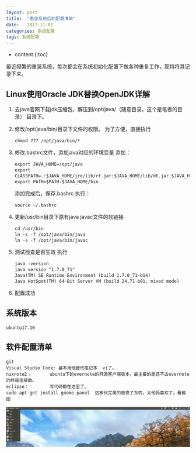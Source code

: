 ```yaml
---
layout: post
title:  "重装系统后的配置清单"
date:   2017-11-01
categories: 系统配置  
tags: 系统配置
---
```


* content
{:toc}

最近频繁的重装系统，每次都会在系统初始化配置下做各种重复工作，现特将其记录下来。






## Linux使用Oracle JDK替换OpenJDK详解

1. 去java官网下载jdk压缩包，解压到/opt/java/（随意目录，这个是笔者的目录） 目录下。

2. 修改/opt/java/bin/目录下文件的权限。  为了方便，直接执行
    ```
    chmod 777 /opt/java/bin/* 
    ```

3. 修改.bashrc文件，添加java对应的环境变量
    添加：
    ```
    export JAVA_HOME=/opt/java
    export CLASSPATH=.:$JAVA_HOME/jre/lib/rt.jar:$JAVA_HOME/lib/dt.jar:$JAVA_HOME/lib/tools.jar
    export PATH=$PATH:$JAVA_HOME/bin
    ```
    添加完成后，保存.bashrc 执行：
    ```
    source ~/.bashrc
    ```

4. 更新/usr/bin目录下原有java javac文件的软链接
    ```
    cd /usr/bin
    ln -s -f /opt/java/bin/java 
    ln -s -f /opt/java/bin/javac
    ```

5. 测试检查是否生效
    执行
    ```
    java -version
    java version "1.7.0_71"
    Java(TM) SE Runtime Environment (build 1.7.0_71-b14)
    Java HotSpot(TM) 64-Bit Server VM (build 24.71-b01, mixed mode)
    ```
6. 配置成功
## 系统版本
    ubuntu17.10 
## 软件配置清单
    git
    Visual Studio Code: 基本用他替代笔记本  vi了。
    nixnote2：       ubuntu下的evernote的开源客户端版本，最主要的是还不占evernote的终端连接数。
    eclipse：        写代码都在这里了。
    sudo apt-get install gnome-panel  这家伙完美的替换了东西，太他妈喜欢了。看截图
    
![Alt text](img/imgScreen.png)
    